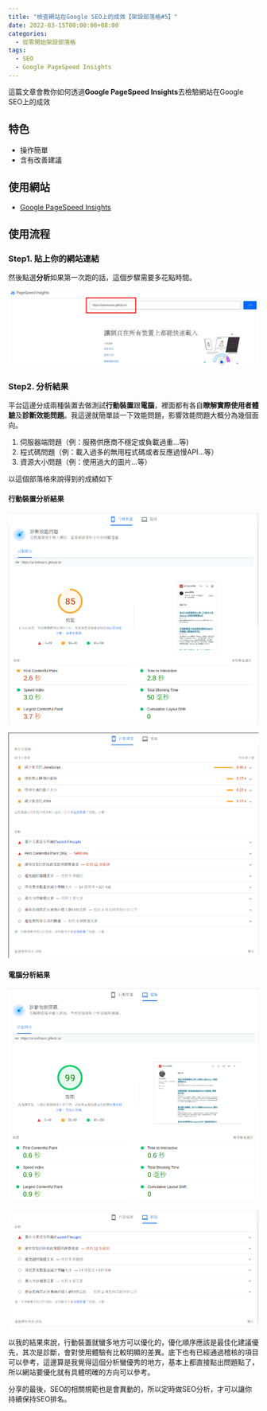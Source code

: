 ```yaml
---
title: "檢查網站在Google SEO上的成效【架設部落格#5】"
date: 2022-03-15T00:00:00+08:00
categories:
  - 從零開始架設部落格
tags:
  - SEO
  - Google PageSpeed Insights
---
```


這篇文章會教你如何透過**Google PageSpeed Insights**去檢驗網站在Google SEO上的成效

## 特色

- 操作簡單
- 含有改善建議

## 使用網站

- [Google PageSpeed Insights](https://developers.google.com/speed/pagespeed/insights/?hl=zh-tw)

## 使用流程

### Step1. 貼上你的網站連結

然後點選**分析**如果第一次跑的話，這個步驟需要多花點時間。

![Paste your website url](/assets/images/post/2022-03-15-Check-SEO-in-Google-PageSpeed-Insights/1.jpg "Paste your website url")

### Step2. 分析結果

平台這邊分成兩種裝置去做測試**行動裝置**跟**電腦**，裡面都有各自**瞭解實際使用者體驗**及**診斷效能問題**。我這邊就簡單談一下效能問題，影響效能問題大概分為幾個面向。

1. 伺服器端問題（例：服務供應商不穩定或負載過重...等)
2. 程式碼問題（例：載入過多的無用程式碼或者反應過慢API...等）
3. 資源大小問題（例：使用過大的圖片...等）

以這個部落格來說得到的成績如下

#### 行動裝置分析結果

![Mobile Device Score](/assets/images/post/2022-03-15-Check-SEO-in-Google-PageSpeed-Insights/2.jpg "Mobile Device Score")

![Mobile Device Advice](/assets/images/post/2022-03-15-Check-SEO-in-Google-PageSpeed-Insights/3.jpg "Mobile Device Advice")

#### 電腦分析結果

![Desktop Device Score](/assets/images/post/2022-03-15-Check-SEO-in-Google-PageSpeed-Insights/4.jpg "Desktop Device Score")

![Desktop Device Advice](/assets/images/post/2022-03-15-Check-SEO-in-Google-PageSpeed-Insights/5.jpg "Desktop Device Advice")

以我的結果來說，行動裝置就蠻多地方可以優化的，優化順序應該是最佳化建議優先，其次是診斷，會對使用體驗有比較明顯的差異。底下也有已經通過稽核的項目可以參考，這邊算是我覺得這個分析蠻優秀的地方，基本上都直接點出問題點了，所以網站要優化就有具體明確的方向可以參考。

分享的最後，SEO的相關規範也是會異動的，所以定時做SEO分析，才可以讓你持續保持SEO排名。